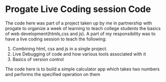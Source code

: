 # Progate Live Coding session Code


The code here was part of a project taken up by me in partnership with progate to organize a week of learning to teach college students the basics of web development(htmls,css and js). A part of my responsibility was to have a live coding session to teach the following:
1) Combining html, css and js in a single project.
2) Live Debugging of code and how various tools associated with it
3) Basics of version control


The code here is to build a simple calculator app which takes two numbers and performs the specified operation on them 
